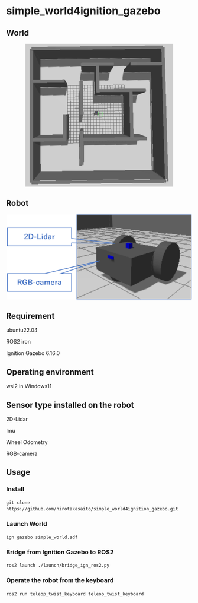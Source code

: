 # simple_world4ignition_gazebo

## World 
<p align="center">
    <img src="./images/simple_world_img.png" alt="world" width="400"/>
</p>


## Robot
<p align="center">
<img src="./images/robot_img.png" alt="robot" width="500"/>
</p>


## Requirement
ubuntu22.04

ROS2 iron

Ignition Gazebo 6.16.0

## Operating environment
wsl2 in Windows11

## Sensor type installed on the robot
2D-Lidar

Imu

Wheel Odometry

RGB-camera

## Usage

### Install 
`git clone https://github.com/hirotakasaito/simple_world4ignition_gazebo.git`

### Launch World
`ign gazebo simple_world.sdf`

### Bridge from Ignition Gazebo to ROS2
`ros2 launch ./launch/bridge_ign_ros2.py`

### Operate the robot from the keyboard
`ros2 run teleop_twist_keyboard teleop_twist_keyboard`


